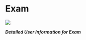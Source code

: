 # Exam

![](https://www.keepnetlabs.com/wp-content/uploads/Detailed-User-Information-for-Exam-1024x385.jpg)

***Detailed User Information for Exam***